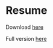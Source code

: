 # Resume

Download [here](https://raw.githubusercontent.com/achuie/resume/master/andrew_huie.pdf)

Full version [here](https://raw.githubusercontent.com/achuie/resume/master/andrew_huie_full.pdf)
